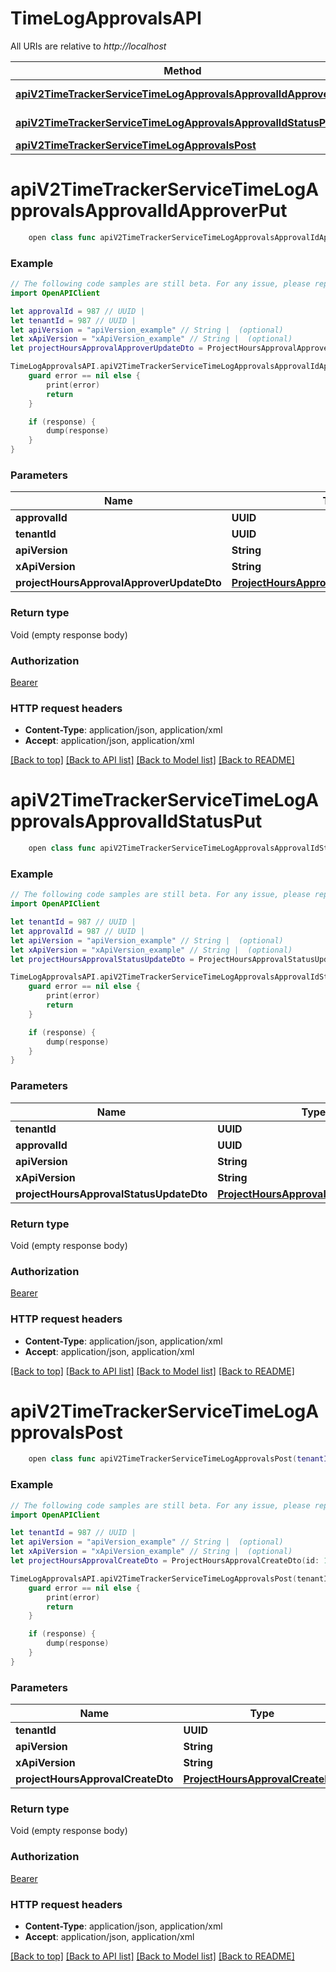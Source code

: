 # TimeLogApprovalsAPI

All URIs are relative to *http://localhost*

Method | HTTP request | Description
------------- | ------------- | -------------
[**apiV2TimeTrackerServiceTimeLogApprovalsApprovalIdApproverPut**](TimeLogApprovalsAPI.md#apiv2timetrackerservicetimelogapprovalsapprovalidapproverput) | **PUT** /api/v2/TimeTrackerService/TimeLogApprovals/{approvalId}/Approver | 
[**apiV2TimeTrackerServiceTimeLogApprovalsApprovalIdStatusPut**](TimeLogApprovalsAPI.md#apiv2timetrackerservicetimelogapprovalsapprovalidstatusput) | **PUT** /api/v2/TimeTrackerService/TimeLogApprovals/{approvalId}/Status | 
[**apiV2TimeTrackerServiceTimeLogApprovalsPost**](TimeLogApprovalsAPI.md#apiv2timetrackerservicetimelogapprovalspost) | **POST** /api/v2/TimeTrackerService/TimeLogApprovals | 


# **apiV2TimeTrackerServiceTimeLogApprovalsApprovalIdApproverPut**
```swift
    open class func apiV2TimeTrackerServiceTimeLogApprovalsApprovalIdApproverPut(approvalId: UUID, tenantId: UUID, apiVersion: String? = nil, xApiVersion: String? = nil, projectHoursApprovalApproverUpdateDto: ProjectHoursApprovalApproverUpdateDto? = nil, completion: @escaping (_ data: Void?, _ error: Error?) -> Void)
```



### Example
```swift
// The following code samples are still beta. For any issue, please report via http://github.com/OpenAPITools/openapi-generator/issues/new
import OpenAPIClient

let approvalId = 987 // UUID | 
let tenantId = 987 // UUID | 
let apiVersion = "apiVersion_example" // String |  (optional)
let xApiVersion = "xApiVersion_example" // String |  (optional)
let projectHoursApprovalApproverUpdateDto = ProjectHoursApprovalApproverUpdateDto(approverContactID: "approverContactID_example") // ProjectHoursApprovalApproverUpdateDto |  (optional)

TimeLogApprovalsAPI.apiV2TimeTrackerServiceTimeLogApprovalsApprovalIdApproverPut(approvalId: approvalId, tenantId: tenantId, apiVersion: apiVersion, xApiVersion: xApiVersion, projectHoursApprovalApproverUpdateDto: projectHoursApprovalApproverUpdateDto) { (response, error) in
    guard error == nil else {
        print(error)
        return
    }

    if (response) {
        dump(response)
    }
}
```

### Parameters

Name | Type | Description  | Notes
------------- | ------------- | ------------- | -------------
 **approvalId** | **UUID** |  | 
 **tenantId** | **UUID** |  | 
 **apiVersion** | **String** |  | [optional] 
 **xApiVersion** | **String** |  | [optional] 
 **projectHoursApprovalApproverUpdateDto** | [**ProjectHoursApprovalApproverUpdateDto**](ProjectHoursApprovalApproverUpdateDto.md) |  | [optional] 

### Return type

Void (empty response body)

### Authorization

[Bearer](../README.md#Bearer)

### HTTP request headers

 - **Content-Type**: application/json, application/xml
 - **Accept**: application/json, application/xml

[[Back to top]](#) [[Back to API list]](../README.md#documentation-for-api-endpoints) [[Back to Model list]](../README.md#documentation-for-models) [[Back to README]](../README.md)

# **apiV2TimeTrackerServiceTimeLogApprovalsApprovalIdStatusPut**
```swift
    open class func apiV2TimeTrackerServiceTimeLogApprovalsApprovalIdStatusPut(tenantId: UUID, approvalId: UUID, apiVersion: String? = nil, xApiVersion: String? = nil, projectHoursApprovalStatusUpdateDto: ProjectHoursApprovalStatusUpdateDto? = nil, completion: @escaping (_ data: Void?, _ error: Error?) -> Void)
```



### Example
```swift
// The following code samples are still beta. For any issue, please report via http://github.com/OpenAPITools/openapi-generator/issues/new
import OpenAPIClient

let tenantId = 987 // UUID | 
let approvalId = 987 // UUID | 
let apiVersion = "apiVersion_example" // String |  (optional)
let xApiVersion = "xApiVersion_example" // String |  (optional)
let projectHoursApprovalStatusUpdateDto = ProjectHoursApprovalStatusUpdateDto(approvalStatus: 123, comments: "comments_example") // ProjectHoursApprovalStatusUpdateDto |  (optional)

TimeLogApprovalsAPI.apiV2TimeTrackerServiceTimeLogApprovalsApprovalIdStatusPut(tenantId: tenantId, approvalId: approvalId, apiVersion: apiVersion, xApiVersion: xApiVersion, projectHoursApprovalStatusUpdateDto: projectHoursApprovalStatusUpdateDto) { (response, error) in
    guard error == nil else {
        print(error)
        return
    }

    if (response) {
        dump(response)
    }
}
```

### Parameters

Name | Type | Description  | Notes
------------- | ------------- | ------------- | -------------
 **tenantId** | **UUID** |  | 
 **approvalId** | **UUID** |  | 
 **apiVersion** | **String** |  | [optional] 
 **xApiVersion** | **String** |  | [optional] 
 **projectHoursApprovalStatusUpdateDto** | [**ProjectHoursApprovalStatusUpdateDto**](ProjectHoursApprovalStatusUpdateDto.md) |  | [optional] 

### Return type

Void (empty response body)

### Authorization

[Bearer](../README.md#Bearer)

### HTTP request headers

 - **Content-Type**: application/json, application/xml
 - **Accept**: application/json, application/xml

[[Back to top]](#) [[Back to API list]](../README.md#documentation-for-api-endpoints) [[Back to Model list]](../README.md#documentation-for-models) [[Back to README]](../README.md)

# **apiV2TimeTrackerServiceTimeLogApprovalsPost**
```swift
    open class func apiV2TimeTrackerServiceTimeLogApprovalsPost(tenantId: UUID, apiVersion: String? = nil, xApiVersion: String? = nil, projectHoursApprovalCreateDto: ProjectHoursApprovalCreateDto? = nil, completion: @escaping (_ data: Void?, _ error: Error?) -> Void)
```



### Example
```swift
// The following code samples are still beta. For any issue, please report via http://github.com/OpenAPITools/openapi-generator/issues/new
import OpenAPIClient

let tenantId = 987 // UUID | 
let apiVersion = "apiVersion_example" // String |  (optional)
let xApiVersion = "xApiVersion_example" // String |  (optional)
let projectHoursApprovalCreateDto = ProjectHoursApprovalCreateDto(id: 123, timestamp: Date(), requesterContactID: "requesterContactID_example", approverContactID: "approverContactID_example", projectPeriodID: "projectPeriodID_example", comments: "comments_example") // ProjectHoursApprovalCreateDto |  (optional)

TimeLogApprovalsAPI.apiV2TimeTrackerServiceTimeLogApprovalsPost(tenantId: tenantId, apiVersion: apiVersion, xApiVersion: xApiVersion, projectHoursApprovalCreateDto: projectHoursApprovalCreateDto) { (response, error) in
    guard error == nil else {
        print(error)
        return
    }

    if (response) {
        dump(response)
    }
}
```

### Parameters

Name | Type | Description  | Notes
------------- | ------------- | ------------- | -------------
 **tenantId** | **UUID** |  | 
 **apiVersion** | **String** |  | [optional] 
 **xApiVersion** | **String** |  | [optional] 
 **projectHoursApprovalCreateDto** | [**ProjectHoursApprovalCreateDto**](ProjectHoursApprovalCreateDto.md) |  | [optional] 

### Return type

Void (empty response body)

### Authorization

[Bearer](../README.md#Bearer)

### HTTP request headers

 - **Content-Type**: application/json, application/xml
 - **Accept**: application/json, application/xml

[[Back to top]](#) [[Back to API list]](../README.md#documentation-for-api-endpoints) [[Back to Model list]](../README.md#documentation-for-models) [[Back to README]](../README.md)

